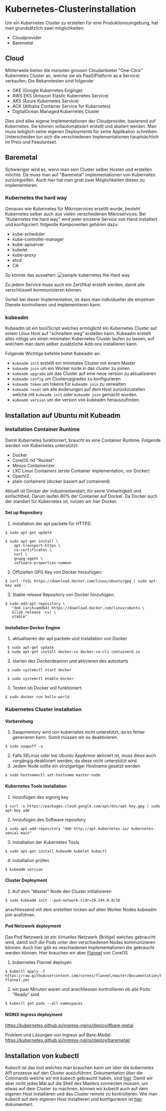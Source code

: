 # Kubernetes-Clusterinstallation
Um ein Kubernetes Cluster zu erstellen für eine Produktionsumgebung, hat man grundsätzlich zwei möglichkeiten:
* Cloudprovider
* Baremetal 
## Cloud
Mittlerweile bieten die meissten grossen Cloudanbieter "One-Click" Kubernetes Cluster an, welche sie als PaaS(Platform as a Service) verkaufen. Die Bekanntesten sind folgende:
* GKE (Google Kubernetes Enginge)
* AWS EKS (Amazon Elastic Kubernetes Service)
* AKS (Azure Kubernetes Service)
* ACK (Alibaba Container Service for Kubernetes)
* DigitalOcean Managed Kubernetes Cluster

Dies sind alles eigene Implementationen der Cloudprovider, basierend auf Kubernetes. Sie können vollautomatisiert erstellt und skaliert werden. Man muss lediglich seine eigenen Deployments für seine Applikation schreiben. Unterscheiden tun sich die verschiedenen Implementationen hauptsächlich im Preis und Feautureset. 

## Baremetal 
Schwieriger wird es, wenn man sein Cluster selber Hosten und erstellen möchte. Da muss man auf "Baremetal" implementationen von Kubernetes zurückgreifen. Auch hier hat man grob zwei Möglichkeiten dieses zu implementieren. 

### Kubernetes the hard way
Genauso wie Kubernetes für Mikroservices ersetllt wurde, besteht Kubernetes selber auch aus vielen verschiedenen Mikroservices. Bei "Kubernetes the hard way" wird jeder einzelne Service von Hand installiert und konfiguriert. folgende Komponenten gehören dazu:
* kube-scheduler
* kube-controller-manager
* kube-apiserver
* kubelet
* kube-proxy
* etcd
* CA

So könnte das aussehen:
![sample kubernetes the Hard way](https://github.com/baru5201/M300/blob/master/bilder/Kubernetesthehardway-sample.png)

Zu jedem Service muss auch ein Zertifikat erstellt werden, damit alle verschlüsselt kommunizieren können.

Vorteil bei dieser Implementation, ist dass man individueller die einzelnen Dienste kontrollieren und implementieren kann.

### kubeadm
Kubeadm ist ein tool/Script welches ermöglicht ein Kubernetes Cluster auf einem Linux Host auf "schnellem weg" erstellen kann. 
Kubeadm erstellt alles nötige um einen minimalen Kubernetes Cluster laufen zu lassen, auf welchem man dann selber zusätzliche Add-ons installieren kann.

Folgende Wichtige befehle bietet Kubeadm an:
- `kubeadm init` erstellt ein minimales Cluster mit einem Master
- `kubeadm join` um ein Worker node in das cluster zu joinen
- `kubeadm upgrade` um das Cluster auf eine neue version zu aktualisieren
- `kubeadm config` um Clusterupgrades zu konfigurieren
- `kubeadm token` um tokens für `kubeadm join` zu verwalten
- `kubeadm reset` um alle änderungen auf dem Host zurückzustellen welche mit `kubeadm init` oder `kubeadm join` gemacht wurden.
- `kubeadm version` um die version von kubeadm herauszufinden.

## Installation auf Ubuntu mit Kubeadm
### Installation Container Runtime 
Damit Kubernetes funktioniert, braucht es eine Container Runtime. Folgende werden von Kubernetes unterstützt:
- Docker
- CoreOS rkt "Rocket"
- Mesos Containerizer
- LXC Linux Containers (erste Container implementation, vor Docker)
- OpenVZ
- plain containerd (docker basiert auf containerd)

Aktuell ist Docker der industriestandart, für seine Vielseitigkeit und einfachtheit. Darum laufen 80% der Container auf Docker. Da Docker auch der standart für Kubernetes ist, nutzen wir hier Docker.

#### Set up Repository
1. installation der apt packete für HTTPS:
```
$ sudo apt-get update

$ sudo apt-get install \
    apt-transport-https \
    ca-certificates \
    curl \
    gnupg-agent \
    software-properties-common
```
2. Offiziellen GPG Key von Docker hinzufügen:
```
$ curl -fsSL https://download.docker.com/linux/ubuntu/gpg | sudo apt-key add -
```
3. Stable release Repository von Docker hinzufügen:
```
$ sudo add-apt-repository \
   "deb [arch=amd64] https://download.docker.com/linux/ubuntu \
   $(lsb_release -cs) \
   stable"
```
#### installation Docker Engine
1. aktualiseren der apt packete und installation von Docker
```
 $ sudo apt-get update
 $ sudo apt-get install docker-ce docker-ce-cli containerd.io
```
2. starten des Dockerdeamon und aktivieren des autostarts
``` 
 $ sudo systemctl start docker
 
 $ sudo systemctl enable docker
``` 
3. Testen ob Docker voll funktioniert.
``` 
$ sudo docker run hello-world
``` 
### Kubernetes Cluster installation
#### Vorbereitung
1. Swapmemory wird von kubernetes nicht unterstützt, da es fehler generieren kann. Somit müssen wir es deaktivieren.
``` 
$ sudo swapoff -a
``` 
2. Falls SELinux oder bei Ubuntu AppArmor aktiviert ist, muss diese auch vorgängig deaktiviert werden, da diese nicht unterstützt wird.
3. Jedem Node sollte ein einzigartiger Hostname gesetzt werden
``` 
$ sudo hostnamectl set-hostname master-node
``` 
#### Kubernetes Tools installation
1. hinzufügen des signing key
``` 
$ curl -s https://packages.cloud.google.com/apt/doc/apt-key.gpg | sudo apt-key add
``` 
2. hinzufügen des Software repository
```
$ sudo apt-add-repository "deb http://apt.kubernetes.io/ kubernetes-xenial main"
```
3. installation der Kubernetes Tools
```
$ sudo apt-get install kubeadm kubelet kubectl
```
4. installation prüfen
```
$ kubeadm version
```
#### Cluster Deployment
1. Auf dem "Master" Node den Cluster initialisieren
```
$ sudo kubeadm init --pod-network-cidr=10.244.0.0/16
```
anschliessend mit dem erstellten tocken auf allen Worker Nodes kubeadm join ausführen.

#### Pod Netzwerk deployment
Das Pod Netzwerk ist ein Virtuelles Netzwerk (Bridge) welches gebraucht wird, damit sich die Pods unter den verschiedenen Nodes kommunizieren können.
Auch hier gibt es veschiedenen Implementationen die gebraucht werden können. Hier brauchen wir aber [Flannel](https://coreos.com/flannel/docs/latest/) von CoreOS

1. kubernetes Flannel deployen
```
$ kubectl apply -f https://raw.githubusercontent.com/coreos/flannel/master/Documentation/kube-flannel.yml
```
2. ein paar Minuten waren und anschliessen kontrollieren ob alle Pods "Ready" sind
```
$ kubectl get pods --all-namespaces
```

#### NGINX Ingress deployment
https://kubernetes.github.io/ingress-nginx/deploy/#bare-metal

Problem und Lösungen von Ingress auf Bare-Medal: https://kubernetes.github.io/ingress-nginx/deploy/baremetal/

## Installation von kubectl
Kubectl ist das tool welches man brauchen kann um über die kubernetes API prozesse auf den Cluster auszuführen. Dokumentation über die Commands welche wir mit kubectl gebraucht haben, sind [hier](https://github.com/baru5201/M300/blob/master/LB03/mail-environment/kubernetes/kubectl.md).
Damit wir aber nicht jedes Mal auf die Shell des Masters connecten müssen, um etwas auf dem Cluster zu machnen, können wir kubectl auch auf dem eigenen Host installieren und das Cluster remote zu kontrollieren.
Wie man kubectl auf dem eigenen Host installieren und konfigurieren ist [hier](https://kubernetes.io/de/docs/tasks/tools/install-kubectl/) dokumentiert. 

